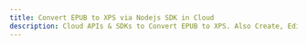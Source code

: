 ---title: Convert EPUB to XPS via Nodejs SDK in Clouddescription: Cloud APIs & SDKs to Convert EPUB to XPS. Also Create, Edit & Render Microsoft Word & OpenOffice documents in the Cloud.---